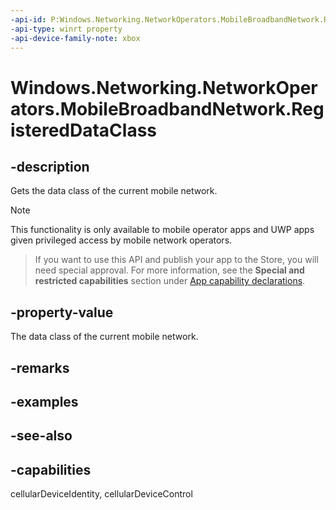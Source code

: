 ```yaml
---
-api-id: P:Windows.Networking.NetworkOperators.MobileBroadbandNetwork.RegisteredDataClass
-api-type: winrt property
-api-device-family-note: xbox
---
```


<!-- Property syntax
public Windows.Networking.NetworkOperators.DataClasses RegisteredDataClass { get; }
-->

# Windows.Networking.NetworkOperators.MobileBroadbandNetwork.RegisteredDataClass

## -description
Gets the data class of the current mobile network.

> [!NOTE]
> This functionality is only available to mobile operator apps and UWP apps given privileged access by mobile network operators.



> If you want to use this API and publish your app to the Store, you will need special approval. For more information, see the **Special and restricted capabilities** section under [App capability declarations](https://docs.microsoft.com/windows/uwp/packaging/app-capability-declarations). 

## -property-value
The data class of the current mobile network.

## -remarks

## -examples

## -see-also

## -capabilities
cellularDeviceIdentity, cellularDeviceControl
